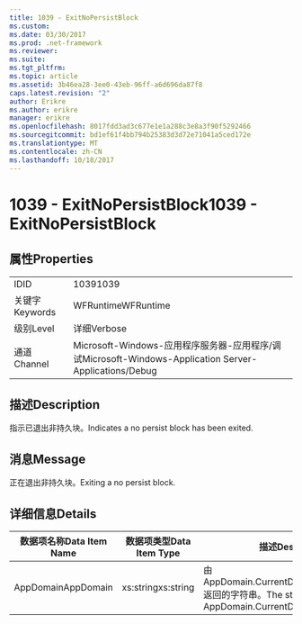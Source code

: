 ```yaml
---
title: 1039 - ExitNoPersistBlock
ms.custom: 
ms.date: 03/30/2017
ms.prod: .net-framework
ms.reviewer: 
ms.suite: 
ms.tgt_pltfrm: 
ms.topic: article
ms.assetid: 3b46ea28-3ee0-43eb-96ff-a6d696da87f8
caps.latest.revision: "2"
author: Erikre
ms.author: erikre
manager: erikre
ms.openlocfilehash: 8017fdd3ad3c677e1e1a288c3e8a3f90f5292466
ms.sourcegitcommit: bd1ef61f4bb794b25383d3d72e71041a5ced172e
ms.translationtype: MT
ms.contentlocale: zh-CN
ms.lasthandoff: 10/18/2017
---
```

# <a name="1039---exitnopersistblock"></a><span data-ttu-id="2256c-102">1039 - ExitNoPersistBlock</span><span class="sxs-lookup"><span data-stu-id="2256c-102">1039 - ExitNoPersistBlock</span></span>
## <a name="properties"></a><span data-ttu-id="2256c-103">属性</span><span class="sxs-lookup"><span data-stu-id="2256c-103">Properties</span></span>  
  
|||  
|-|-|  
|<span data-ttu-id="2256c-104">ID</span><span class="sxs-lookup"><span data-stu-id="2256c-104">ID</span></span>|<span data-ttu-id="2256c-105">1039</span><span class="sxs-lookup"><span data-stu-id="2256c-105">1039</span></span>|  
|<span data-ttu-id="2256c-106">关键字</span><span class="sxs-lookup"><span data-stu-id="2256c-106">Keywords</span></span>|<span data-ttu-id="2256c-107">WFRuntime</span><span class="sxs-lookup"><span data-stu-id="2256c-107">WFRuntime</span></span>|  
|<span data-ttu-id="2256c-108">级别</span><span class="sxs-lookup"><span data-stu-id="2256c-108">Level</span></span>|<span data-ttu-id="2256c-109">详细</span><span class="sxs-lookup"><span data-stu-id="2256c-109">Verbose</span></span>|  
|<span data-ttu-id="2256c-110">通道</span><span class="sxs-lookup"><span data-stu-id="2256c-110">Channel</span></span>|<span data-ttu-id="2256c-111">Microsoft-Windows-应用程序服务器-应用程序/调试</span><span class="sxs-lookup"><span data-stu-id="2256c-111">Microsoft-Windows-Application Server-Applications/Debug</span></span>|  
  
## <a name="description"></a><span data-ttu-id="2256c-112">描述</span><span class="sxs-lookup"><span data-stu-id="2256c-112">Description</span></span>  
 <span data-ttu-id="2256c-113">指示已退出非持久块。</span><span class="sxs-lookup"><span data-stu-id="2256c-113">Indicates a no persist block has been exited.</span></span>  
  
## <a name="message"></a><span data-ttu-id="2256c-114">消息</span><span class="sxs-lookup"><span data-stu-id="2256c-114">Message</span></span>  
 <span data-ttu-id="2256c-115">正在退出非持久块。</span><span class="sxs-lookup"><span data-stu-id="2256c-115">Exiting a no persist block.</span></span>  
  
## <a name="details"></a><span data-ttu-id="2256c-116">详细信息</span><span class="sxs-lookup"><span data-stu-id="2256c-116">Details</span></span>  
  
|<span data-ttu-id="2256c-117">数据项名称</span><span class="sxs-lookup"><span data-stu-id="2256c-117">Data Item Name</span></span>|<span data-ttu-id="2256c-118">数据项类型</span><span class="sxs-lookup"><span data-stu-id="2256c-118">Data Item Type</span></span>|<span data-ttu-id="2256c-119">描述</span><span class="sxs-lookup"><span data-stu-id="2256c-119">Description</span></span>|  
|--------------------|--------------------|-----------------|  
|<span data-ttu-id="2256c-120">AppDomain</span><span class="sxs-lookup"><span data-stu-id="2256c-120">AppDomain</span></span>|<span data-ttu-id="2256c-121">xs:string</span><span class="sxs-lookup"><span data-stu-id="2256c-121">xs:string</span></span>|<span data-ttu-id="2256c-122">由 AppDomain.CurrentDomain.FriendlyName 返回的字符串。</span><span class="sxs-lookup"><span data-stu-id="2256c-122">The string returned by AppDomain.CurrentDomain.FriendlyName.</span></span>|
